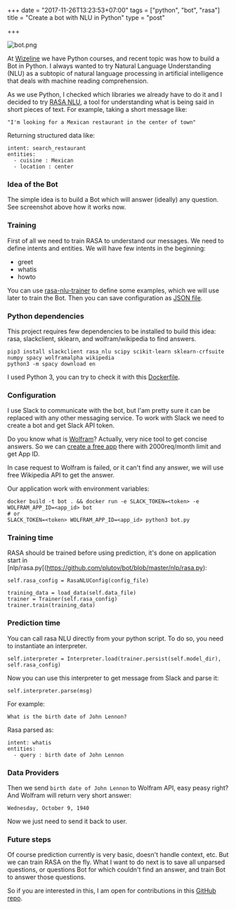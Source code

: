 +++
date = "2017-11-26T13:23:53+07:00"
tags = ["python", "bot", "rasa"]
title = "Create a bot with NLU in Python"
type = "post"

+++

![bot.png](https://raw.githubusercontent.com/plutov/bot/master/bot.png)

At [Wizeline](http://wizeline.com/) we have Python courses, and recent topic was how to build a Bot in Python. I always wanted to try Natural Language Understanding (NLU) as a subtopic of natural language processing in artificial intelligence that deals with machine reading comprehension.

As we use Python, I checked which libraries we already have to do it and I decided to try [RASA NLU](https://rasa.ai/), a tool for understanding what is being said in short pieces of text. For example, taking a short message like:

```
"I'm looking for a Mexican restaurant in the center of town"
```

Returning structured data like:

```
intent: search_restaurant
entities: 
  - cuisine : Mexican
  - location : center
```

### Idea of the Bot

The simple idea is to build a Bot which will answer (ideally) any question. See screenshot above how it works now.

### Training

First of all we need to train RASA to understand our messages. We need to define intents and entities. We will have few intents in the beginning:

 - greet
 - whatis
 - howto

You can use [rasa-nlu-trainer](https://rasahq.github.io/rasa-nlu-trainer/) to define some examples, which we will use later to train the Bot. Then you can save configuration as [JSON file](https://github.com/plutov/bot/blob/master/rasa-data.json).

### Python dependencies

This project requires few dependencies to be installed to build this idea: rasa, slackclient, sklearn, and wolfram/wikipedia to find answers.

```
pip3 install slackclient rasa_nlu scipy scikit-learn sklearn-crfsuite numpy spacy wolframalpha wikipedia
python3 -m spacy download en
```

I used Python 3, you can try to check it with this [Dockerfile](https://github.com/plutov/bot/blob/master/Dockerfile).

### Configuration

I use Slack to communicate with the bot, but I'am pretty sure it can be replaced with any other messaging service. To work with Slack we need to create a bot and get Slack API token.

Do you know what is [Wolfram](https://www.wolframalpha.com/)? Actually, very nice tool to get concise answers. So we can [create a free app](https://developer.wolframalpha.com/portal/myapps/) there with 2000req/month limit and get App ID.

In case request to Wolfram is failed, or it can't find any answer, we will use free Wikipedia API to get the answer.

Our application work with environment variables:

```
docker build -t bot . && docker run -e SLACK_TOKEN=<token> -e WOLFRAM_APP_ID=<app_id> bot
# or
SLACK_TOKEN=<token> WOLFRAM_APP_ID=<app_id> python3 bot.py
```

### Training time

RASA should be trained before using prediction, it's done on application start in [nlp/rasa.py[(https://github.com/plutov/bot/blob/master/nlp/rasa.py):

```
self.rasa_config = RasaNLUConfig(config_file)

training_data = load_data(self.data_file)
trainer = Trainer(self.rasa_config)
trainer.train(training_data)
```

### Prediction time

You can call rasa NLU directly from your python script. To do so, you need to instantiate an interpreter.

```
self.interpreter = Interpreter.load(trainer.persist(self.model_dir), self.rasa_config)
```

Now you can use this interpreter to get message from Slack and parse it:

```
self.interpreter.parse(msg)
```

For example:
```
What is the birth date of John Lennon?
```

Rasa parsed as:
```
intent: whatis
entities: 
  - query : birth date of John Lennon
```

### Data Providers

Then we send `birth date of John Lennon` to Wolfram API, easy peasy right? And Wolfram will return very short answer:

```
Wednesday, October 9, 1940
```

Now we just need to send it back to user.

### Future steps

Of course prediction currently is very basic, doesn't handle context, etc. But we can train RASA on the fly. What I want to do next is to save all unparsed questions, or questions Bot for which couldn't find an answer, and train Bot to answer those questions.

So if you are interested in this, I am open for contributions in this [GitHub repo](https://github.com/plutov/bot).